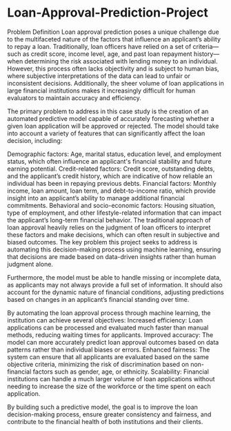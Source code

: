 # Loan-Approval-Prediction-Project

Problem Definition
Loan approval prediction poses a unique challenge due to the multifaceted nature of the factors that influence an applicant’s ability to repay a loan. Traditionally, loan officers have relied on a set of criteria—such as credit score, income level, age, and past loan repayment history—when determining the risk associated with lending money to an individual. However, this process often lacks objectivity and is subject to human bias, where subjective interpretations of the data can lead to unfair or inconsistent decisions. Additionally, the sheer volume of loan applications in large financial institutions makes it increasingly difficult for human evaluators to maintain accuracy and efficiency.


The primary problem to address in this case study is the creation of an automated predictive model capable of accurately forecasting whether a given loan application will be approved or rejected. The model should take into account a variety of features that can significantly affect the loan decision, including:


Demographic factors: Age, marital status, education level, and employment status, which often influence an applicant's financial stability and future earning potential.
Credit-related factors: Credit score, outstanding debts, and the applicant’s credit history, which are indicative of how reliable an individual has been in repaying previous debts.
Financial factors: Monthly income, loan amount, loan term, and debt-to-income ratio, which provide insight into an applicant’s ability to manage additional financial commitments.
Behavioral and socio-economic factors: Housing situation, type of employment, and other lifestyle-related information that can impact the applicant’s long-term financial behavior.
The traditional approach of loan approval heavily relies on the judgment of loan officers to interpret these factors and make decisions, which can often result in subjective and biased outcomes. The key problem this project seeks to address is automating this decision-making process using machine learning, ensuring that decisions are made based on data-driven insights rather than human judgment alone.

Furthermore, the model must be able to handle missing or incomplete data, as applicants may not always provide a full set of information. It should also account for the dynamic nature of financial conditions, adjusting predictions based on changes in an applicant’s financial standing over time.

By automating the loan approval process through machine learning, the institution can achieve several objectives:
Increased efficiency: Loan applications can be processed and evaluated much faster than manual methods, reducing waiting times for applicants.
Improved accuracy: The model can more accurately predict loan approval outcomes based on data patterns rather than individual biases or errors.
Enhanced fairness: The system can ensure that all applicants are evaluated based on the same objective criteria, minimizing the risk of discrimination based on non-financial factors such as gender, age, or ethnicity.
Scalability: Financial institutions can handle a much larger volume of loan applications without needing to increase the size of the workforce or the time spent on each application.

By building such a predictive model, the goal is to improve the loan decision-making process, ensure greater consistency and fairness, and contribute to the financial health of both institutions and their clients.

